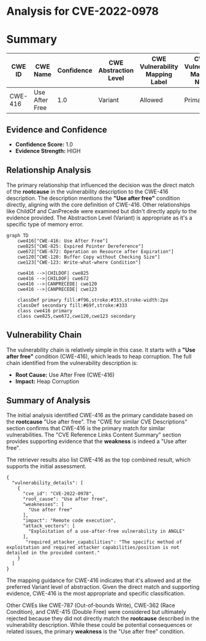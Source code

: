 # Analysis for CVE-2022-0978

# Summary
| CWE ID | CWE Name | Confidence | CWE Abstraction Level | CWE Vulnerability Mapping Label | CWE-Vulnerability Mapping Notes |
|---|---|---|---|---|---|
| CWE-416 | Use After Free | 1.0 | Variant | Allowed | Primary CWE |

## Evidence and Confidence

*   **Confidence Score:** 1.0
*   **Evidence Strength:** HIGH

## Relationship Analysis
The primary relationship that influenced the decision was the direct match of the **rootcause** in the vulnerability description to the CWE-416 description. The description mentions the **"Use after free"** condition directly, aligning with the core definition of CWE-416. Other relationships like ChildOf and CanPrecede were examined but didn't directly apply to the evidence provided. The Abstraction Level (Variant) is appropriate as it's a specific type of memory error.

```mermaid
graph TD
    cwe416["CWE-416: Use After Free"]
    cwe825["CWE-825: Expired Pointer Dereference"]
    cwe672["CWE-672: Operation on Resource after Expiration"]
    cwe120["CWE-120: Buffer Copy without Checking Size"]
    cwe123["CWE-123: Write-what-where Condition"]
    
    cwe416 -->|CHILDOF| cwe825
    cwe416 -->|CHILDOF| cwe672
    cwe416 -->|CANPRECEDE| cwe120
    cwe416 -->|CANPRECEDE| cwe123
    
    classDef primary fill:#f96,stroke:#333,stroke-width:2px
    classDef secondary fill:#69f,stroke:#333
    class cwe416 primary
    class cwe825,cwe672,cwe120,cwe123 secondary
```

## Vulnerability Chain
The vulnerability chain is relatively simple in this case. It starts with a **"Use after free"** condition (CWE-416), which leads to heap corruption. The full chain identified from the vulnerability description is:
  - **Root Cause:** Use After Free (CWE-416)
  - **Impact:** Heap Corruption

## Summary of Analysis
The initial analysis identified CWE-416 as the primary candidate based on the **rootcause** "Use after free". The "CWE for similar CVE Descriptions" section confirms that CWE-416 is the primary match for similar vulnerabilities. The "CVE Reference Links Content Summary" section provides supporting evidence that the **weakness** is indeed a "Use after free".

The retriever results also list CWE-416 as the top combined result, which supports the initial assessment.
```
{
  "vulnerability_details": [
    {
      "cve_id": "CVE-2022-0978",
      "root_cause": "Use after free",
      "weaknesses": [
        "Use after free"
      ],
      "impact": "Remote code execution",
      "attack_vectors": [
        "Exploitation of a use-after-free vulnerability in ANGLE"
      ],
       "required_attacker_capabilities": "The specific method of exploitation and required attacker capabilities/position is not detailed in the provided content."
    }
  ]
}
```
The mapping guidance for CWE-416 indicates that it's allowed and at the preferred Variant level of abstraction. Given the direct match and supporting evidence, CWE-416 is the most appropriate and specific classification.

Other CWEs like CWE-787 (Out-of-bounds Write), CWE-362 (Race Condition), and CWE-415 (Double Free) were considered but ultimately rejected because they did not directly match the **rootcause** described in the vulnerability description. While these could be potential consequences or related issues, the primary **weakness** is the "Use after free" condition.
